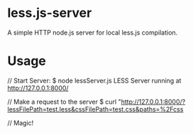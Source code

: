 less.js-server
============
A simple HTTP node.js server for local less.js compilation.

Usage
=====

  // Start Server:
  $ node lessServer.js
  LESS Server running at http://127.0.0.1:8000/

  // Make a request to the server
  $ curl "http://127.0.0.1:8000/?lessFilePath=test.less&cssFilePath=test.css&paths=%2Fcss

  // Magic!